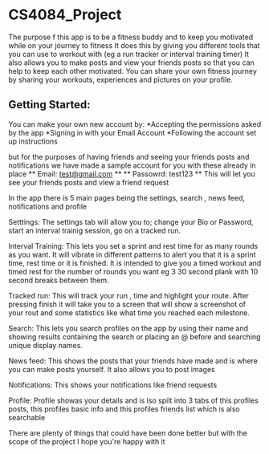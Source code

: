 # CS4084_Project
The purpose f this app is to be a fitness buddy and to keep you motivated while on your journey to fitness
It does this by giving you different tools that you can use to workout with (eg a run tracker or interval training timer)
It also allows you to make posts and view your friends posts so that you can help to keep each other motivated.
You can share your own fitness journey by sharing your workouts, experiences and pictures on your profile.

## Getting Started:
You can make your own new account by:
*Accepting the permissions asked by the app
*Signing in with your Email Account
*Following the account set up instructions


but for the purposes of having friends and seeing your friends posts and notifications we have made a sample account for you with these already in place
** Email: test@gmail.com **
** Passowrd: test123 **
This will let you see your friends posts and view a friend request


In the app there is 5 main pages being the settings, search , news feed, notifications and profile

Setttings:
The settings tab will allow you to; change your Bio or Password, start an interval trainig session, go on a tracked run.

Interval Training:
This lets you set a sprint and rest time for as many rounds as you want. 
It will vibrate in different patterns to alert you that it is a sprint time, rest time or it is finished.
It is intended to give you a timed workout and timed rest for the number of rounds you want eg 3 30 second plank with 10 second breaks between them.

Tracked run:
This will track your run , time and highlight your route.
After pressing finish it will take you to a screen that will show a screenshot of your rout and some statistics like what time you reached each milestone.


Search:
This lets you search profiles on the app by using their name and showing results containing the search or placing an @ before and searching unique display names.

News feed:
This shows the posts that your friends have made and is where you can make posts yourself.
It also allows you to post images

Notifications:
This shows your notifications like friend requests

Profile:
Profile showas your details and is lso spilt into 3 tabs of this profiles posts, this profiles basic info and this profiles friends list which is also searchable


There are plenty of things that could have been done better but with the scope of the project I hope you're happy with it
